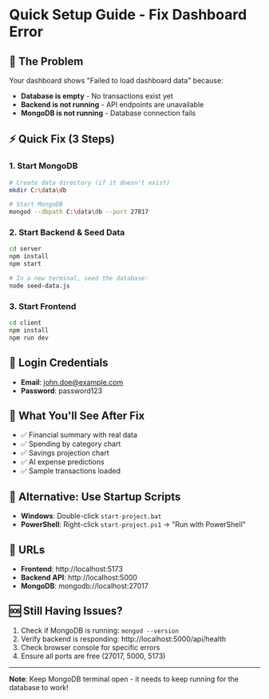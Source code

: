 # Quick Setup Guide - Fix Dashboard Error

## 🚨 The Problem
Your dashboard shows "Failed to load dashboard data" because:
- **Database is empty** - No transactions exist yet
- **Backend is not running** - API endpoints are unavailable
- **MongoDB is not running** - Database connection fails

## ⚡ Quick Fix (3 Steps)

### 1. Start MongoDB
```bash
# Create data directory (if it doesn't exist)
mkdir C:\data\db

# Start MongoDB
mongod --dbpath C:\data\db --port 27017
```

### 2. Start Backend & Seed Data
```bash
cd server
npm install
npm start

# In a new terminal, seed the database:
node seed-data.js
```

### 3. Start Frontend
```bash
cd client
npm install
npm run dev
```

## 🔑 Login Credentials
- **Email**: john.doe@example.com
- **Password**: password123

## 🎯 What You'll See After Fix
- ✅ Financial summary with real data
- ✅ Spending by category chart
- ✅ Savings projection chart
- ✅ AI expense predictions
- ✅ Sample transactions loaded

## 🚀 Alternative: Use Startup Scripts
- **Windows**: Double-click `start-project.bat`
- **PowerShell**: Right-click `start-project.ps1` → "Run with PowerShell"

## 📍 URLs
- **Frontend**: http://localhost:5173
- **Backend API**: http://localhost:5000
- **MongoDB**: mongodb://localhost:27017

## 🆘 Still Having Issues?
1. Check if MongoDB is running: `mongod --version`
2. Verify backend is responding: http://localhost:5000/api/health
3. Check browser console for specific errors
4. Ensure all ports are free (27017, 5000, 5173)

---
**Note**: Keep MongoDB terminal open - it needs to keep running for the database to work!
